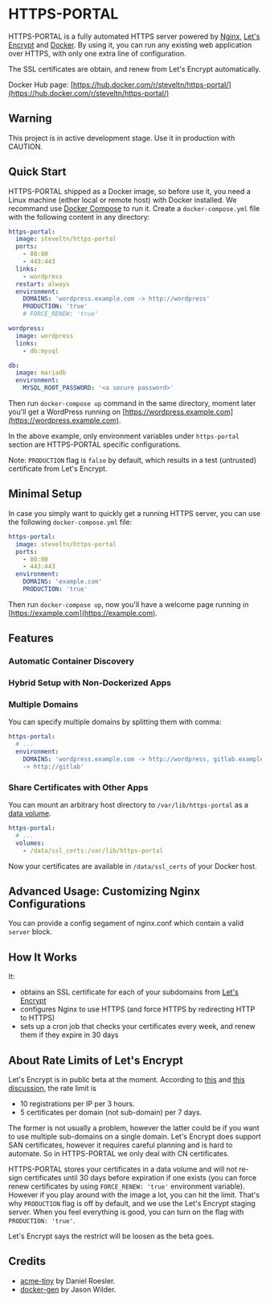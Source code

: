 # HTTPS-PORTAL

HTTPS-PORTAL is a fully automated HTTPS server powered by
[Nginx](http://nginx.org), [Let's Encrypt](https://letsencrypt.org) and
[Docker](https://www.docker.com). By using it, you can run any existing web
application over HTTPS, with only one extra line of configuration.

The SSL certificates are obtain, and renew from Let's Encrypt automatically.

Docker Hub page:
[https://hub.docker.com/r/steveltn/https-portal/](https://hub.docker.com/r/steveltn/https-portal/)

## Warning

This project is in active development stage. Use it in production with CAUTION.

## Quick Start

HTTPS-PORTAL shipped as a Docker image, so before use it, you need a Linux
machine (either local or remote host) with Docker installed. We recommand use
[Docker Compose](https://docs.docker.com/compose/) to run it. Create a
`docker-compose.yml` file with the following content in any directory:

```yaml
https-portal:
  image: steveltn/https-portal
  ports:
    - 80:80
    - 443:443
  links:
    - wordpress
  restart: always
  environment:
    DOMAINS: 'wordpress.example.com -> http://wordpress'
    PRODUCTION: 'true'
    # FORCE_RENEW: 'true'

wordpress:
  image: wordpress
  links:
    - db:mysql

db:
  image: mariadb
  environment:
    MYSQL_ROOT_PASSWORD: '<a secure password>'
```

Then run `docker-compose up` command in the same directory, moment later
you'll get a WordPress running on
[https://wordpress.example.com](https://wordpress.example.com).

In the above example, only environment variables under `https-portal` section
are HTTPS-PORTAL specific configurations.

Note: `PRODUCTION` flag is `false` by default, which results in a test
(untrusted) certificate from Let's Encrypt.

## Minimal Setup

In case you simply want to quickly get a running HTTPS server, you can use the
following `docker-compose.yml` file:

```yaml
https-portal:
  image: steveltn/https-portal
  ports:
    - 80:80
    - 443:443
  environment:
    DOMAINS: 'example.com'
    PRODUCTION: 'true'
```

Then run `docker-compose up`, now you'll have a welcome page running in
[https://example.com](https://example.com).

## Features

### Automatic Container Discovery

### Hybrid Setup with Non-Dockerized Apps

### Multiple Domains

You can specify multiple domains by splitting them with comma:

```yaml
https-portal:
  # ...
  environment:
    DOMAINS: 'wordpress.example.com -> http://wordpress, gitlab.example.com
    -> http://gitlab'
```

### Share Certificates with Other Apps

You can mount an arbitrary host directory to `/var/lib/https-portal` as a
[data volume](https://docs.docker.com/engine/userguide/dockervolumes/).

```yaml
https-portal:
  # ...
  volumes:
    - /data/ssl_certs:/var/lib/https-portal
```

Now your certificates are available in `/data/ssl_certs` of your Docker host.

## Advanced Usage: Customizing Nginx Configurations

You can provide a config segament of nginx.conf which contain a valid
`server` block.

## How It Works

It:

* obtains an SSL certificate for each of your subdomains from
  [Let's Encrypt](https://letsencrypt.org)
* configures Nginx to use HTTPS (and force HTTPS by redirecting HTTP to HTTPS)
* sets up a cron job that checks your certificates every week, and renew them
  if they expire in 30 days

## About Rate Limits of Let's Encrypt

Let's Encrypt is in public beta at the moment. According to
[this](https://community.letsencrypt.org/t/public-beta-rate-limits/4772) and
[this discussion](https://community.letsencrypt.org/t/public-beta-rate-limits/4772/42),
the rate limit is

* 10 registrations per IP per 3 hours.
* 5 certificates per domain (not sub-domain) per 7 days.

The former is not usually a problem, however the latter could be if you want
to use multiple sub-domains on a single domain. Let's Encrypt does support SAN
certificates, however it requires careful planning and is hard to automate. So
in HTTPS-PORTAL we only deal with CN certificates.

HTTPS-PORTAL stores your certificates in a data volume and will not re-sign
certificates until 30 days before expiration if one exists (you can force
renew certificates by using `FORCE_RENEW: 'true'` environment variable).
However if you play around with the image a lot, you can hit the limit. That's
why `PRODUCTION` flag is off by default, and we use the Let's Encrypt staging
server. When you feel everything is good, you can turn on the flag with
`PRODUCTION: 'true'`.

Let's Encrypt says the restrict will be loosen as the beta goes.

## Credits

* [acme-tiny](https://github.com/diafygi/acme-tiny) by Daniel Roesler.
* [docker-gen](https://github.com/jwilder/docker-gen) by Jason Wilder.
